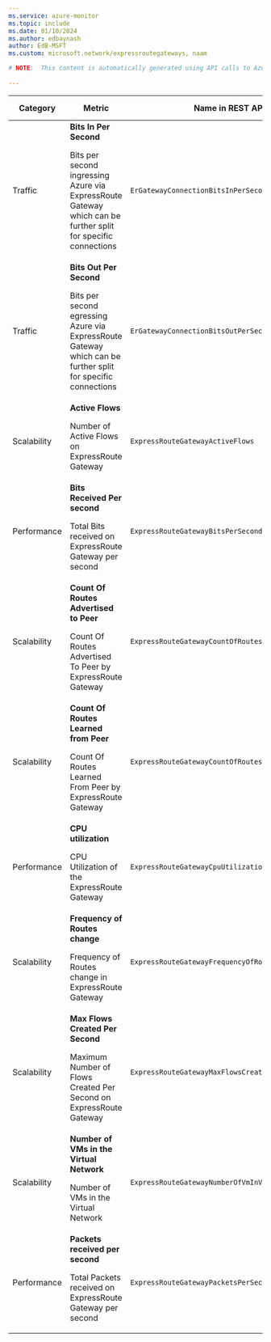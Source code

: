 ```yaml
---
ms.service: azure-monitor
ms.topic: include
ms.date: 01/10/2024
ms.author: edbaynash
author: EdB-MSFT
ms.custom: microsoft.network/expressroutegateways, naam

# NOTE:  This content is automatically generated using API calls to Azure. Any edits made on these files will be overwritten in the next run of the script. 
 
---
```


  
  
|Category|Metric|Name in REST API|Unit|Aggregation|Dimensions|Time Grains|DS Export|
|---|---|---|---|---|---|---|---|
|Traffic|**Bits In Per Second**<p><p>Bits per second ingressing Azure via ExpressRoute Gateway which can be further split for specific connections |`ErGatewayConnectionBitsInPerSecond` |BitsPerSecond |Average |`ConnectionName`|PT1M |No|
|Traffic|**Bits Out Per Second**<p><p>Bits per second egressing Azure via ExpressRoute Gateway which can be further split for specific connections |`ErGatewayConnectionBitsOutPerSecond` |BitsPerSecond |Average |`ConnectionName`|PT1M |No|
|Scalability|**Active Flows**<p><p>Number of Active Flows on ExpressRoute Gateway |`ExpressRouteGatewayActiveFlows` |Count |Average, Minimum, Maximum |`roleInstance`|PT5M, PT15M, PT30M, PT1H, PT6H, PT12H, P1D |No|
|Performance|**Bits Received Per second**<p><p>Total Bits received on ExpressRoute Gateway per second |`ExpressRouteGatewayBitsPerSecond` |BitsPerSecond |Average, Minimum, Maximum |`roleInstance`|PT5M, PT15M, PT30M, PT1H, PT6H, PT12H, P1D |No|
|Scalability|**Count Of Routes Advertised to Peer**<p><p>Count Of Routes Advertised To Peer by ExpressRoute Gateway |`ExpressRouteGatewayCountOfRoutesAdvertisedToPeer` |Count |Maximum |`roleInstance`, `BgpPeerAddress`|PT5M, PT15M, PT30M, PT1H, PT6H, PT12H, P1D |Yes|
|Scalability|**Count Of Routes Learned from Peer**<p><p>Count Of Routes Learned From Peer by ExpressRoute Gateway |`ExpressRouteGatewayCountOfRoutesLearnedFromPeer` |Count |Maximum |`roleInstance`, `BgpPeerAddress`|PT5M, PT15M, PT30M, PT1H, PT6H, PT12H, P1D |Yes|
|Performance|**CPU utilization**<p><p>CPU Utilization of the ExpressRoute Gateway |`ExpressRouteGatewayCpuUtilization` |Percent |Average, Minimum, Maximum |`roleInstance`|PT5M, PT15M, PT30M, PT1H, PT6H, PT12H, P1D |Yes|
|Scalability|**Frequency of Routes change**<p><p>Frequency of Routes change in ExpressRoute Gateway |`ExpressRouteGatewayFrequencyOfRoutesChanged` |Count |Total |`roleInstance`|PT5M, PT15M, PT30M, PT1H, PT6H, PT12H, P1D |No|
|Scalability|**Max Flows Created Per Second**<p><p>Maximum Number of Flows Created Per Second on ExpressRoute Gateway |`ExpressRouteGatewayMaxFlowsCreationRate` |CountPerSecond |Maximum |`roleInstance`, `direction`|PT5M, PT15M, PT30M, PT1H, PT6H, PT12H, P1D |No|
|Scalability|**Number of VMs in the Virtual Network**<p><p>Number of VMs in the Virtual Network |`ExpressRouteGatewayNumberOfVmInVnet` |Count |Maximum |\<none\>|PT5M, PT15M, PT30M, PT1H, PT6H, PT12H, P1D |No|
|Performance|**Packets received per second**<p><p>Total Packets received on ExpressRoute Gateway per second |`ExpressRouteGatewayPacketsPerSecond` |CountPerSecond |Average, Minimum, Maximum |`roleInstance`|PT5M, PT15M, PT30M, PT1H, PT6H, PT12H, P1D |No|